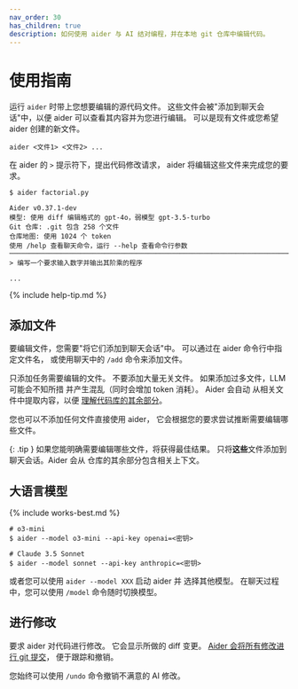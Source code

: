 ```yaml
---
nav_order: 30
has_children: true
description: 如何使用 aider 与 AI 结对编程，并在本地 git 仓库中编辑代码。
---
```


# 使用指南

运行 `aider` 时带上您想要编辑的源代码文件。
这些文件会被"添加到聊天会话"中，以便
aider 可以查看其内容并为您进行编辑。
可以是现有文件或您希望 aider 创建的新文件。

```
aider <文件1> <文件2> ...
```

在 aider 的 `>` 提示符下，提出代码修改请求，
aider 将编辑这些文件来完成您的要求。

```
$ aider factorial.py

Aider v0.37.1-dev
模型: 使用 diff 编辑格式的 gpt-4o，弱模型 gpt-3.5-turbo
Git 仓库: .git 包含 258 个文件
仓库地图: 使用 1024 个 token
使用 /help 查看聊天命令，运行 --help 查看命令行参数
───────────────────────────────────────────────────────────────────────
> 编写一个要求输入数字并输出其阶乘的程序

...
```

{% include help-tip.md %}

## 添加文件

要编辑文件，您需要"将它们添加到聊天会话"中。
可以通过在 aider 命令行中指定文件名，
或使用聊天中的 `/add` 命令来添加文件。

只添加任务需要编辑的文件。
不要添加大量无关文件。
如果添加过多文件，LLM 可能会不知所措
并产生混乱（同时会增加 token 消耗）。
Aider 会自动
从相关文件中提取内容，以便
[理解代码库的其余部分](https://aider.chat/docs/repomap.html)。

您也可以不添加任何文件直接使用 aider，
它会根据您的要求尝试推断需要编辑哪些文件。

{: .tip }
如果您能明确需要编辑哪些文件，将获得最佳结果。
只将**这些**文件添加到聊天会话。Aider 会从
仓库的其余部分包含相关上下文。

## 大语言模型

{% include works-best.md %}

```
# o3-mini
$ aider --model o3-mini --api-key openai=<密钥>

# Claude 3.5 Sonnet
$ aider --model sonnet --api-key anthropic=<密钥>
```

或者您可以使用 `aider --model XXX` 启动 aider 并
选择其他模型。
在聊天过程中，您可以使用 `/model` 命令随时切换模型。

## 进行修改

要求 aider 对代码进行修改。
它会显示所做的 diff 变更。
[Aider 会将所有修改进行 git 提交](/docs/git.html)，
便于跟踪和撤销。

您始终可以使用 `/undo` 命令撤销不满意的 AI 修改。
